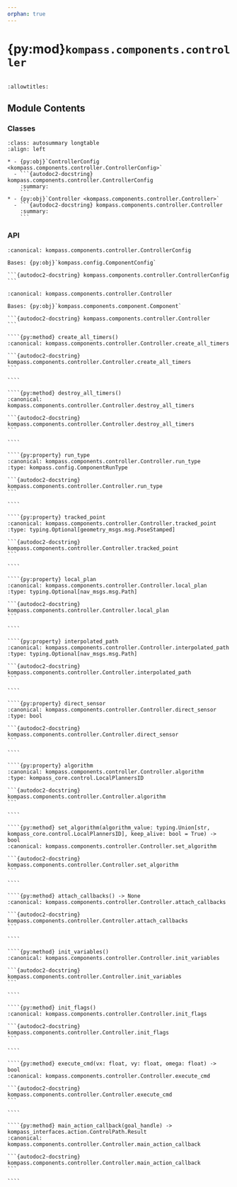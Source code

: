 ```yaml
---
orphan: true
---
```


# {py:mod}`kompass.components.controller`

```{py:module} kompass.components.controller
```

```{autodoc2-docstring} kompass.components.controller
:allowtitles:
```

## Module Contents

### Classes

````{list-table}
:class: autosummary longtable
:align: left

* - {py:obj}`ControllerConfig <kompass.components.controller.ControllerConfig>`
  - ```{autodoc2-docstring} kompass.components.controller.ControllerConfig
    :summary:
    ```
* - {py:obj}`Controller <kompass.components.controller.Controller>`
  - ```{autodoc2-docstring} kompass.components.controller.Controller
    :summary:
    ```
````

### API

````{py:class} ControllerConfig
:canonical: kompass.components.controller.ControllerConfig

Bases: {py:obj}`kompass.config.ComponentConfig`

```{autodoc2-docstring} kompass.components.controller.ControllerConfig
```

````

`````{py:class} Controller(*, node_name: str, config_file: typing.Optional[str] = None, config: typing.Optional[kompass.components.controller.ControllerConfig] = None, inputs=None, outputs=None, **kwargs)
:canonical: kompass.components.controller.Controller

Bases: {py:obj}`kompass.components.component.Component`

```{autodoc2-docstring} kompass.components.controller.Controller
```

````{py:method} create_all_timers()
:canonical: kompass.components.controller.Controller.create_all_timers

```{autodoc2-docstring} kompass.components.controller.Controller.create_all_timers
```

````

````{py:method} destroy_all_timers()
:canonical: kompass.components.controller.Controller.destroy_all_timers

```{autodoc2-docstring} kompass.components.controller.Controller.destroy_all_timers
```

````

````{py:property} run_type
:canonical: kompass.components.controller.Controller.run_type
:type: kompass.config.ComponentRunType

```{autodoc2-docstring} kompass.components.controller.Controller.run_type
```

````

````{py:property} tracked_point
:canonical: kompass.components.controller.Controller.tracked_point
:type: typing.Optional[geometry_msgs.msg.PoseStamped]

```{autodoc2-docstring} kompass.components.controller.Controller.tracked_point
```

````

````{py:property} local_plan
:canonical: kompass.components.controller.Controller.local_plan
:type: typing.Optional[nav_msgs.msg.Path]

```{autodoc2-docstring} kompass.components.controller.Controller.local_plan
```

````

````{py:property} interpolated_path
:canonical: kompass.components.controller.Controller.interpolated_path
:type: typing.Optional[nav_msgs.msg.Path]

```{autodoc2-docstring} kompass.components.controller.Controller.interpolated_path
```

````

````{py:property} direct_sensor
:canonical: kompass.components.controller.Controller.direct_sensor
:type: bool

```{autodoc2-docstring} kompass.components.controller.Controller.direct_sensor
```

````

````{py:property} algorithm
:canonical: kompass.components.controller.Controller.algorithm
:type: kompass_core.control.LocalPlannersID

```{autodoc2-docstring} kompass.components.controller.Controller.algorithm
```

````

````{py:method} set_algorithm(algorithm_value: typing.Union[str, kompass_core.control.LocalPlannersID], keep_alive: bool = True) -> bool
:canonical: kompass.components.controller.Controller.set_algorithm

```{autodoc2-docstring} kompass.components.controller.Controller.set_algorithm
```

````

````{py:method} attach_callbacks() -> None
:canonical: kompass.components.controller.Controller.attach_callbacks

```{autodoc2-docstring} kompass.components.controller.Controller.attach_callbacks
```

````

````{py:method} init_variables()
:canonical: kompass.components.controller.Controller.init_variables

```{autodoc2-docstring} kompass.components.controller.Controller.init_variables
```

````

````{py:method} init_flags()
:canonical: kompass.components.controller.Controller.init_flags

```{autodoc2-docstring} kompass.components.controller.Controller.init_flags
```

````

````{py:method} execute_cmd(vx: float, vy: float, omega: float) -> bool
:canonical: kompass.components.controller.Controller.execute_cmd

```{autodoc2-docstring} kompass.components.controller.Controller.execute_cmd
```

````

````{py:method} main_action_callback(goal_handle) -> kompass_interfaces.action.ControlPath.Result
:canonical: kompass.components.controller.Controller.main_action_callback

```{autodoc2-docstring} kompass.components.controller.Controller.main_action_callback
```

````

`````
